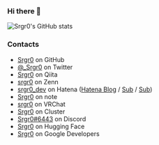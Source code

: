 ### Hi there 👋

![Srgr0's GitHub stats](https://grs-srgr0.vercel.app/api?username=Srgr0&count_private=true&show_icons=true)

### Contacts
- [Srgr0](https://github.com/Srgr0) on GitHub
- [@_Srgr0](https://twitter.com/_Srgr0) on Twitter
- [Srgr0](https://qiita.com/Srgr0) on Qiita
- [srgr0](https://zenn.dev/srgr0) on Zenn
- [srgr0_dev](https://profile.hatena.ne.jp/srgr0_dev/) on Hatena ([Hatena Blog](https://srgr0.hatenablog.jp/) / [Sub](https://srgr0-dev.hatenablog.com) / [Sub](https://srgr0.hateblo.jp))
- [Srgr0](https://note.com/srgr0/) on note
- [srgr0](https://vrchat.com/home/user/usr_203352c3-2610-4232-9a62-f262c6a03574) on VRChat
- [Srgr0](https://cluster.mu/u/Srgr0) on Cluster
- [Srgr0#6443](https://discordapp.com/users/958373877518585856) on Discord
- [Srgr0](https://huggingface.co/srgr0) on Hugging Face
- [Srgr0](https://g.dev/srgr0) on Google Developers
